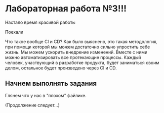 # Лабораторная работа №3!!!

Настало время красивой работы

Поехали

Что такое вообще CI и CD? Как было выяснено, это такая методология, при помощи которой мы можем достаточно сильно упростить себе жизнь. Мы можем ускорить внедрение изменений. Вместе с ними можно автоматизировать все протекающие процессы. Каждый человек, участвующий в разработке продукта, будет заниматься своим делом, остальное будет произведено через CI и CD.

## Начнем выполнять задания

Глянем что у нас в "плохом" файлике.

(Продолжение следует...)
